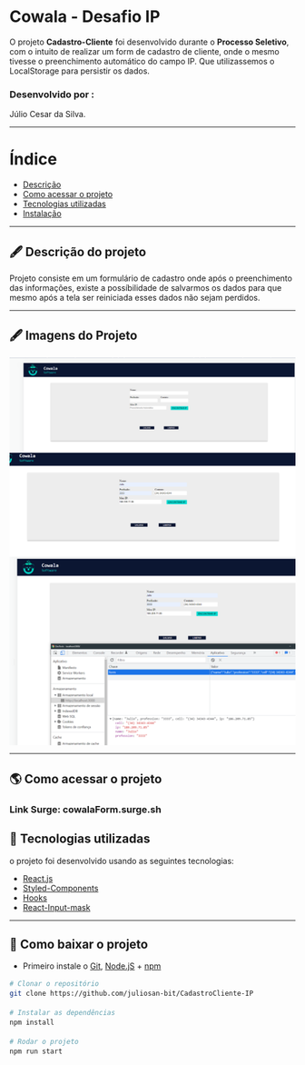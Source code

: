 # Cowala - Desafio IP

O projeto **Cadastro-Cliente** foi desenvolvido durante o **Processo Seletivo**, com o intuito de realizar um form de cadastro de cliente, onde o mesmo tivesse o preenchimento automático do campo IP. Que utilizassemos o LocalStorage para persistir os dados.

### Desenvolvido por :

Júlio Cesar da Silva.

---

# Índice

- [Descrição](#-descrição-do-projeto)
- [Como acessar o projeto](#-como-acessar-o-projeto)
- [Tecnologias utilizadas](#-tecnologias-utilizadas)
- [Instalação](#-como-baixar-o-projeto)

---

## 🖋 Descrição do projeto

Projeto consiste em um formulário de cadastro onde após o preenchimento das informações, existe a possíbilidade de salvarmos os dados para que mesmo após a tela ser reiniciada esses dados não sejam perdidos.

---

## 🖋 Imagens do Projeto

<img align="center" src="./src/Assets/Captura de tela 2022-01-22 200137.png" alt="Foto da projeto"/>
<img align="center" src="./src/Assets/Captura de tela 2022-01-22 200208.png" alt="Foto do projeto"/>
<img align="center" src="./src/Assets/Captura de tela 2022-01-22 200241.png" alt="Foto do projeto"/>

---

## 🌎 Como acessar o projeto


### Link Surge: cowalaForm.surge.sh



## 🚀 Tecnologias utilizadas

o projeto foi desenvolvido usando as seguintes tecnologias:

- [React.js](https://pt-br.reactjs.org/docs/getting-started.html)
- [Styled-Components](https://styled-components.com/docs)
- [Hooks](https://pt-br.reactjs.org/docs/hooks-intro.html)
- [React-Input-mask](https://www.npmjs.com/package/react-input-mask)

---

## 💾 Como baixar o projeto

- Primeiro instale o [Git](https://git-scm.com/), [Node.jS](https://nodejs.org/pt-br/download/) + [npm](https://www.npmjs.com/get-npm)

```bash
# Clonar o repositório
git clone https://github.com/juliosan-bit/CadastroCliente-IP

# Instalar as dependências
npm install

# Rodar o projeto
npm run start
```
